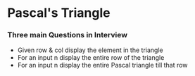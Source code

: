 # Pascal's Triangle

### Three main Questions in Interview
- Given row & col display the element in the triangle
- For an input n display the entire row of the triangle
- For an input n display the entire Pascal triangle till that row

